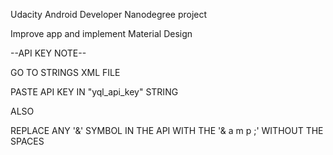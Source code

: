 Udacity Android Developer Nanodegree project

Improve app and implement Material Design

--API KEY NOTE--

GO TO STRINGS XML FILE

PASTE API KEY IN "yql_api_key" STRING

ALSO

REPLACE ANY '&' SYMBOL IN THE API WITH THE '& a m p ;' WITHOUT THE SPACES
